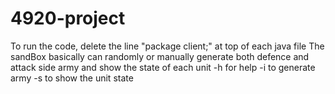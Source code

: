 # 4920-project


To run the code, delete the line "package client;" at top of each java file
The sandBox basically can randomly or manually generate both defence and attack side army and show the state of each unit
-h for help
-i to generate army
-s to show the unit state
